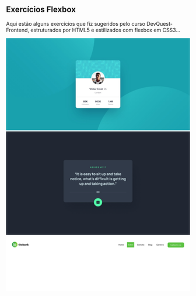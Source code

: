 ## Exercícios Flexbox
Aqui estão alguns exercícios que fiz sugeridos pelo curso DevQuest-Frontend, estruturados por HTML5 e estilizados com flexbox em CSS3...

<img src="./profile-card/design.jpg">
<img src="./advice-generator/design/desktop-design.jpg">
<img src="./flexbox-menu/src/images/Desktop design.png">